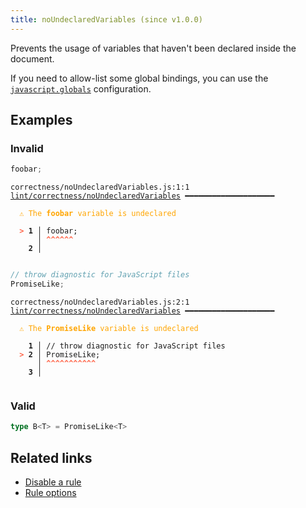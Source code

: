 ```yaml
---
title: noUndeclaredVariables (since v1.0.0)
---
```



Prevents the usage of variables that haven't been declared inside the document.

If you need to allow-list some global bindings, you can use the [`javascript.globals`](/configuration/#javascriptglobals) configuration.

## Examples

### Invalid

```jsx
foobar;
```

<pre class="language-text"><code class="language-text">correctness/noUndeclaredVariables.js:1:1 <a href="https://biomejs.dev/linter/rules/no-undeclared-variables">lint/correctness/noUndeclaredVariables</a> ━━━━━━━━━━━━━━━━━━━━

<strong><span style="color: Orange;">  </span></strong><strong><span style="color: Orange;">⚠</span></strong> <span style="color: Orange;">The </span><span style="color: Orange;"><strong>foobar</strong></span><span style="color: Orange;"> variable is undeclared</span>
  
<strong><span style="color: Tomato;">  </span></strong><strong><span style="color: Tomato;">&gt;</span></strong> <strong>1 │ </strong>foobar;
   <strong>   │ </strong><strong><span style="color: Tomato;">^</span></strong><strong><span style="color: Tomato;">^</span></strong><strong><span style="color: Tomato;">^</span></strong><strong><span style="color: Tomato;">^</span></strong><strong><span style="color: Tomato;">^</span></strong><strong><span style="color: Tomato;">^</span></strong>
    <strong>2 │ </strong>
  
</code></pre>

```jsx
// throw diagnostic for JavaScript files
PromiseLike;
```

<pre class="language-text"><code class="language-text">correctness/noUndeclaredVariables.js:2:1 <a href="https://biomejs.dev/linter/rules/no-undeclared-variables">lint/correctness/noUndeclaredVariables</a> ━━━━━━━━━━━━━━━━━━━━

<strong><span style="color: Orange;">  </span></strong><strong><span style="color: Orange;">⚠</span></strong> <span style="color: Orange;">The </span><span style="color: Orange;"><strong>PromiseLike</strong></span><span style="color: Orange;"> variable is undeclared</span>
  
    <strong>1 │ </strong>// throw diagnostic for JavaScript files
<strong><span style="color: Tomato;">  </span></strong><strong><span style="color: Tomato;">&gt;</span></strong> <strong>2 │ </strong>PromiseLike;
   <strong>   │ </strong><strong><span style="color: Tomato;">^</span></strong><strong><span style="color: Tomato;">^</span></strong><strong><span style="color: Tomato;">^</span></strong><strong><span style="color: Tomato;">^</span></strong><strong><span style="color: Tomato;">^</span></strong><strong><span style="color: Tomato;">^</span></strong><strong><span style="color: Tomato;">^</span></strong><strong><span style="color: Tomato;">^</span></strong><strong><span style="color: Tomato;">^</span></strong><strong><span style="color: Tomato;">^</span></strong><strong><span style="color: Tomato;">^</span></strong>
    <strong>3 │ </strong>
  
</code></pre>

### Valid

```ts
type B<T> = PromiseLike<T>
```

## Related links

- [Disable a rule](/linter/#disable-a-lint-rule)
- [Rule options](/linter/#rule-options)
